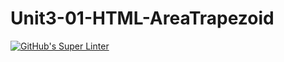 # Unit3-01-HTML-AreaTrapezoid
[![GitHub's Super Linter](https://github.com/ICS20-Programming-BenT/Unit3-01-HTML-AreaTrapezoid/workflows/GitHub's%20Super%20Linter/badge.svg)](https://github.com/ICS20-Programming-BenT/Unit3-01-HTML-AreaTrapezoid/actions)

